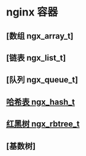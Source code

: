 # nginx 容器

## [数组 ngx_array_t]

## [链表 ngx_list_t]

## [队列 ngx_queue_t]

## [哈希表 ngx_hash_t](nginx-hash.md)

## [红黑树 ngx_rbtree_t](nginx-rbtree.md)

## [基数树]

